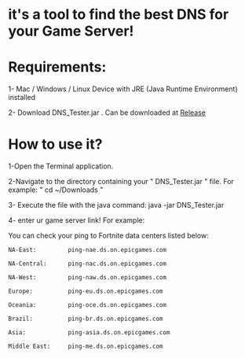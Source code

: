# it's a tool to find the best DNS for your Game Server!


# Requirements:

1- Mac / Windows / Linux  Device with JRE (Java Runtime Environment) installed 

2- Download DNS_Tester.jar . Can be downloaded at [Release](../../releases)


# How to use it?
1-Open the Terminal application.

2-Navigate to the directory containing your " DNS_Tester.jar " file. For example: " cd ~/Downloads "

3- Execute the file with the java command:
java -jar DNS_Tester.jar

4- enter ur game server link! For example:


You can check your ping to Fortnite data centers listed below:
```
NA-East:         ping-nae.ds.on.epicgames.com

NA-Central:      ping-nac.ds.on.epicgames.com

NA-West:         ping-naw.ds.on.epicgames.com

Europe:          ping-eu.ds.on.epicgames.com

Oceania:         ping-oce.ds.on.epicgames.com

Brazil:          ping-br.ds.on.epicgames.com

Asia:            ping-asia.ds.on.epicgames.com

Middle East:     ping-me.ds.on.epicgames.com
```

